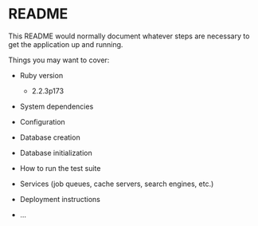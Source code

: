 # README

This README would normally document whatever steps are necessary to get the
application up and running.

Things you may want to cover:

* Ruby version
  * 2.2.3p173

* System dependencies

* Configuration

* Database creation

* Database initialization

* How to run the test suite

* Services (job queues, cache servers, search engines, etc.)

* Deployment instructions

* ...
